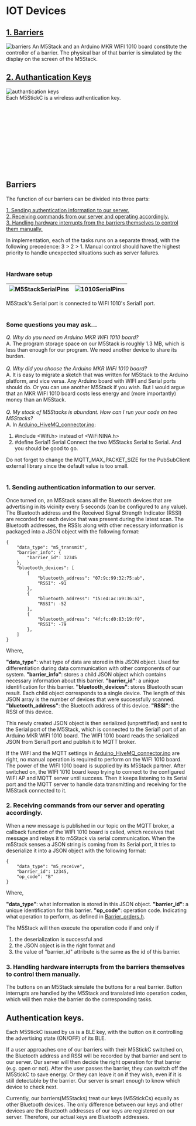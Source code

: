 # IOT Devices
##  [1. Barriers](#B)
![barriers](IoTDevices/barriers.jpg)
An M5Stack and an Arduino MKR WIFI 1010 board constitute the controller of a barrier.
The physical bar of that barrier is simulated by the display on the screen of the M5Stack.

## [2. Authantication Keys](#AK)
![authantication keys](IoTDevices/authanticationKeys.jpg) <br>
Each M5StickC is a wireless authentication key.
<br><br><br><br><br><br><br><br><br><br><br><br>

<a name="B"></a>
## Barriers
The function of our barriers can be divided into three parts:

 [1. Sending authentication information to our server.](#B1) <br>
 [2. Receiving commands from our server and operating accordingly.](#B2) <br>
 [3. Handling hardware interrupts from the barriers themselves to control them manually.](#B3) <br>
 
In implementation, each of the tasks runs on a separate thread, with the following precedence: 3 > 2 > 1.
Manual control should have the highest priority to handle unexpected situations such as server failures.
<br><br>
### Hardware setup
| ![M5StackSerialPins](IoTDevices/M5StackSerialPins.jpg) | ![1010SerialPins](IoTDevices/1010SerialPins.jpg) |
|--|--|

M5Stack's Serial port is connected to WIFI 1010's Serial1 port.
<br><br>
### Some questions you may ask...


*Q. Why do you need an Arduino MKR WIFI 1010 board?* <br>
A. The program storage space on our M5Stack is roughly 1.3 MB, which is less than enough for our program. We need another device to share its burden.
<br><br>
*Q. Why did you choose the Arduino MKR WIFI 1010 board?* <br>
A. It is easy to migrate a sketch that was written for M5Stack to the Arduino platform, and vice versa. Any Arduino board with WIFI and Serial ports should do. Or you can use another M5Stack if you wish. But I would argue that an MKR WIFI 1010 board costs less energy and (more importantly) money than an M5Stack.
<br><br>
*Q. My stock of M5Stacks is abundant. How can I run your code on two M5Stacks?* <br>
A. 
In [Arduino_HiveMQ_connector.ino](/Arduino_HiveMQ_connector/Arduino_HiveMQ_connector.ino):
1. #include <Wifi.h> instead of <WiFiNINA.h>
2. #define Serial1 Serial
Connect the two M5Stacks Serial to Serial. And you should be good to go.

Do not forget to change the MQTT_MAX_PACKET_SIZE for the PubSubClient external library since the default value is too small.
<br><br>
<a name="B1"></a>
### 1. Sending authentication information to our server.
Once turned on, an M5Stack scans all the Bluetooth devices that are advertising in its vicinity every 5 seconds (can be configured to any value). The Bluetooth address and the Received Signal Strength Indicator (RSSI) are recorded for each device that was present during the latest scan. The Bluetooth addresses, the RSSIs along with other necessary information is packaged into a JSON object with the following format:

    {
		"data_type": "m5_transmit",
		"barrier_info": {
			"barrier_id": 12345
		},
		"bluetooth_devices": [
			{
				"bluetooth_address": "07:9c:99:32:75:ab",
				"RSSI": -91
			},
			{
				"bluetooth_address": "15:e4:ac:a9:36:a2",
				"RSSI": -52
			},
			{
				"bluetooth_address": "4f:fc:d0:83:19:f0",
				"RSSI": -79
			},
		]
	}
Where,

**"data_type"**: what type of data are stored in this JSON object. 
	Used for differentiation during data communication with other components of our system.
**"barrier_info"**: stores a child JSON object which contains necessary information about this barrier.
**"barrier_id"**: a unique identification for this barrier.
**"bluetooth_devices"**: stores Bluetooth scan result. Each child object corresponds to a single device. The length of this JSON array is the number of devices that were successfully scanned.
**"bluetooth_address"**: the Bluetooth address of this device.
**"RSSI"**: the RSSI of this device.

This newly created JSON object is then serialized (unprettified) and sent to the Serial port of the M5Stack, which is connected to the Serial1 port of an Arduino MKR WIFI 1010 board.
The WIFI 1010 board reads the serialized JSON from Serial1 port and publish it to MQTT broker.

If the WIFI and the MQTT settings in [Arduino_HiveMQ_connector.ino](/Arduino_HiveMQ_connector/Arduino_HiveMQ_connector.ino) are right, no manual operation is required to perform on the WIFI 1010 board.
The power of the WIFI 1010 board is supplied by its M5Stack partner. After switched on, the WIFI 1010 board keep trying to connect to the configured WIFI AP and MQTT server until success. Then it keeps listening to its Serial port and the MQTT server to handle data transmitting and receiving for the M5Stack connected to it.
<a name="B2"></a>
### 2. Receiving commands from our server and operating accordingly.

When a new message is published in our topic on the MQTT broker, a callback function of the WIFI 1010 board is called, which receives that message and relays it to m5Stack via serial communication.
When the m5Stack senses a JSON string is coming from its Serial port, it tries to deserialize it into a JSON object with the following format:


    { 
		"data_type": "m5_receive", 
		"barrier_id": 12345, 
		"op_code": "B" 
	}
	
Where,

**"data_type"**: what information is stored in this JSON object.
**"barrier_id"**: a unique identification for this barrier.
**"op_code"**: operation code. Indicating what operation to perform, as defined in [Barrier_orders.h](/M5Stack_bluetooth_detector/Barrier_orders.h).

The M5Stack will then execute the operation code if and only if 
1.	the deserialization is successful and
2.	the JSON object is in the right format and
3.	the value of "barrier_id" attribute is the same as the id of this barrier.

<a name="B3"></a>
### 3. Handling hardware interrupts from the barriers themselves to control them manually.

The buttons on an M5Stack simulate the buttons for a real barrier. Button interrupts are handled by the M5Stack and translated into operation codes, which will then make the barrier do the corresponding tasks.


<a name="AK"></a>
## Authentication keys.

Each M5StickC issued by us is a BLE key, with the button on it controlling the advertising state (ON/OFF) of its BLE.

If a user approaches one of our barriers with their M5StickC switched on, the Bluetooth address and RSSI will be recorded by that barrier and sent to our server.
Our server will then decide the right operation for that barrier (e.g. open or not).
After the user passes the barrier, they can switch off the M5StickC to save energy. Or they can leave it on if they wish, even if it is still detectable by the barrier. Our server is smart enough to know which device to check next.

Currently, our barriers(M5Stacks) treat our keys (M5StickCs) equally as other Bluetooth devices. The only difference between our keys and other devices are the Bluetooth addresses of our keys are registered on our server. Therefore, our actual keys are Bluetooth addresses.


